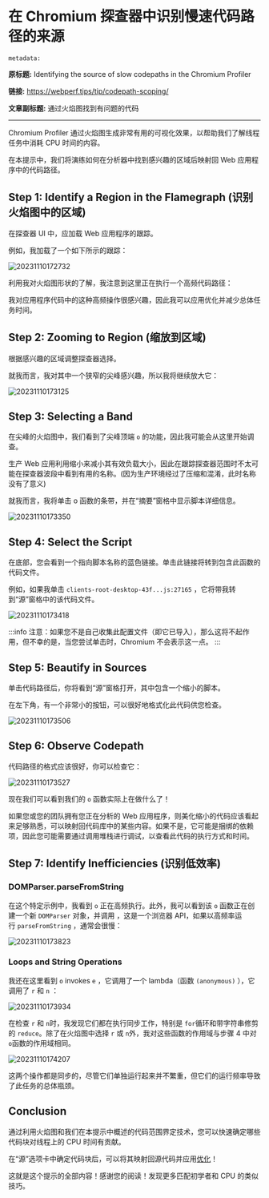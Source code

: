 # 在 Chromium 探查器中识别慢速代码路径的来源

`metadata:`

**原标题:** Identifying the source of slow codepaths in the Chromium Profiler

**链接:** https://webperf.tips/tip/codepath-scoping/

**文章副标题:** 通过火焰图找到有问题的代码

---

Chromium Profiler 通过火焰图生成非常有用的可视化效果，以帮助我们了解线程任务中消耗 CPU 时间的内容。

在本提示中，我们将演练如何在分析器中找到感兴趣的区域后映射回 Web 应用程序中的代码路径。

## Step 1: Identify a Region in the Flamegraph (识别火焰图中的区域)

在探查器 UI 中，应加载 Web 应用程序的跟踪。

例如，我加载了一个如下所示的跟踪：

![20231110172732](https://blog-1318409910.cos.ap-beijing.myqcloud.com/blog/20231110172732.png)

利用我对火焰图形状的了解，我注意到这里正在执行一个高频代码路径：

我对应用程序代码中的这种高频操作很感兴趣，因此我可以应用优化并减少总体任务时间。

## Step 2: Zooming to Region (缩放到区域)

根据感兴趣的区域调整探查器选择。

就我而言，我对其中一个狭窄的尖峰感兴趣，所以我将继续放大它：

![20231110173125](https://blog-1318409910.cos.ap-beijing.myqcloud.com/blog/20231110173125.png)

## Step 3: Selecting a Band

在尖峰的火焰图中，我们看到了尖峰顶端 `o` 的功能，因此我可能会从这里开始调查。

生产 Web 应用利用缩小来减小其有效负载大小，因此在跟踪探查器范围时不太可能在探查器波段中看到有用的名称。(因为生产环境经过了压缩和混淆，此时名称没有了意义)

就我而言，我将单击 o 函数的条带，并在“摘要”窗格中显示脚本详细信息。

![20231110173350](https://blog-1318409910.cos.ap-beijing.myqcloud.com/blog/20231110173350.png)

## Step 4: Select the Script

在底部，您会看到一个指向脚本名称的蓝色链接。单击此链接将转到包含此函数的代码文件。

例如，如果我单击 `clients-root-desktop-43f...js:27165` ，它将带我转到“源”窗格中的该代码文件。

![20231110173418](https://blog-1318409910.cos.ap-beijing.myqcloud.com/blog/20231110173418.png)

:::info
注意：如果您不是自己收集此配置文件（即它已导入），那么这将不起作用，但不幸的是，当您尝试单击时，Chromium 不会表示这一点。
:::

## Step 5: Beautify in Sources

单击代码路径后，你将看到“源”窗格打开，其中包含一个缩小的脚本。

在左下角，有一个非常小的按钮，可以很好地格式化此代码供您检查。

![20231110173506](https://blog-1318409910.cos.ap-beijing.myqcloud.com/blog/20231110173506.png)

## Step 6: Observe Codepath

代码路径的格式应该很好，你可以检查它：

![20231110173527](https://blog-1318409910.cos.ap-beijing.myqcloud.com/blog/20231110173527.png)

现在我们可以看到我们的 `o` 函数实际上在做什么了！

如果您或您的团队拥有您正在分析的 Web 应用程序，则美化缩小的代码应该看起来足够熟悉，可以映射回代码库中的某些内容。如果不是，它可能是捆绑的依赖项，因此您可能需要通过调用堆栈进行调试，以查看此代码的执行方式和时间。

## Step 7: Identify Inefficiencies (识别低效率)

### DOMParser.parseFromString

在这个特定示例中，我看到 `o` 正在高频执行。此外，我可以看到该 `o` 函数正在创建一个新 `DOMParser` 对象，并调用 ，这是一个浏览器 API，如果以高频率运行 `parseFromString` ，通常会很慢：

![20231110173823](https://blog-1318409910.cos.ap-beijing.myqcloud.com/blog/20231110173823.png)

### Loops and String Operations

我还在这里看到 `o` invokes `e` ，它调用了一个 lambda（函数 `(anonymous)` ），它调用了 `r` 和 `n` ：

![20231110173934](https://blog-1318409910.cos.ap-beijing.myqcloud.com/blog/20231110173934.png)

在检查 `r` 和 `n`时，我发现它们都在执行同步工作，特别是 `for`循环和带字符串修剪的 `reduce`。除了在火焰图中选择 `r` 或 `n`外，我对这些函数的作用域与步骤 4 中对 `o`函数的作用域相同。

![20231110174207](https://blog-1318409910.cos.ap-beijing.myqcloud.com/blog/20231110174207.png)

这两个操作都是同步的，尽管它们单独运行起来并不繁重，但它们的运行频率导致了此任务的总体瓶颈。

## Conclusion

通过利用火焰图和我们在本提示中概述的代码范围界定技术，您可以快速确定哪些代码块对线程上的 CPU 时间有贡献。

在“源”选项卡中确定代码块后，可以将其映射回源代码并应用[优化](https://webperf.tips/tip/optimization-types)！

这就是这个提示的全部内容！感谢您的阅读！发现更多匹配初学者和 CPU 的类似技巧。
